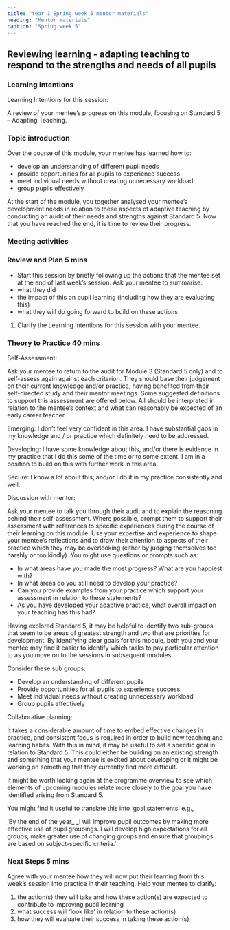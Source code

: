 ```yaml
---
title: "Year 1 Spring week 5 mentor materials"
heading: "Mentor materials"
caption: "Spring week 5"
---
```


## Reviewing learning - adapting teaching to respond to the strengths and needs of all pupils

### Learning intentions

Learning Intentions for this session:

A review of your mentee’s progress on this module, focusing on Standard 5 – Adapting Teaching.

### Topic introduction

Over the course of this module, your mentee has learned how to:

- develop an understanding of different pupil needs
- provide opportunities for all pupils to experience success
- meet individual needs without creating unnecessary workload
- group pupils effectively

At the start of the module, you together analysed your mentee’s development needs in relation to these aspects of adaptive teaching by conducting an audit of their needs and strengths against Standard 5. Now that you have reached the end, it is time to review their progress.

### Meeting activities

### Review and Plan 5 mins

- Start this session by briefly following up the actions that the mentee set at the end of last week’s session. Ask your mentee to summarise:
- what they did
- the impact of this on pupil learning (including how they are evaluating this)
- what they will do going forward to build on these actions

1. Clarify the Learning Intentions for this session with your mentee.

### Theory to Practice 40 mins

Self-Assessment:

Ask your mentee to return to the audit for Module 3 (Standard 5 only) and to self-assess again against each criterion. They should base their judgement on their current knowledge and/or practice, having benefited from their self-directed study and their mentor meetings. Some suggested definitions to support this assessment are offered below. All should be interpreted in relation to the mentee’s context and what can reasonably be expected of an early career teacher.

Emerging: I don’t feel very confident in this area. I have substantial gaps in my knowledge and / or practice which definitely need to be addressed.

Developing: I have some knowledge about this, and/or there is evidence in my practice that I do this some of the time or to some extent. I am in a position to build on this with further work in this area.

Secure: I know a lot about this, and/or I do it in my practice consistently and well.

Discussion with mentor:

Ask your mentee to talk you through their audit and to explain the reasoning behind their self-assessment. Where possible, prompt them to support their assessment with references to specific experiences during the course of their learning on this module. Use your expertise and experience to shape your mentee’s reflections and to draw their attention to aspects of their practice which they may be overlooking (either by judging themselves too harshly or too kindly). You might use questions or prompts such as:

- In what areas have you made the most progress? What are you happiest with?
- In what areas do you still need to develop your practice?
- Can you provide examples from your practice which support your assessment in relation to these statements?
- As you have developed your adaptive practice, what overall impact on your teaching has this had?

Having explored Standard 5, it may be helpful to identify two sub-groups that seem to be areas of greatest strength and two that are priorities for development. By identifying clear goals for this module, both you and your mentee may find it easier to identify which tasks to pay particular attention to as you move on to the sessions in subsequent modules.

Consider these sub groups:

- Develop an understanding of different pupils
- Provide opportunities for all pupils to experience success
- Meet individual needs without creating unnecessary workload
- Group pupils effectively

Collaborative planning:

It takes a considerable amount of time to embed effective changes in practice, and consistent focus is required in order to build new teaching and learning habits. With this in mind, it may be useful to set a specific goal in relation to Standard 5. This could either be building on an existing strength and something that your mentee is excited about developing or it might be working on something that they currently find more difficult.

It might be worth looking again at the programme overview to see which elements of upcoming modules relate more closely to the goal you have identified arising from Standard 5.

You might find it useful to translate this into ‘goal statements’ e.g.,

‘By the end of the year\_ \_I will improve pupil outcomes by making more effective use of pupil groupings. I will develop high expectations for all groups, make greater use of changing groups and ensure that groupings are based on subject-specific criteria.’

### Next Steps 5 mins

Agree with your mentee how they will now put their learning from this week’s session into practice in their teaching. Help your mentee to clarify:

1. the action(s) they will take and how these action(s) are expected to contribute to improving pupil learning
2. what success will ‘look like’ in relation to these action(s)
3. how they will evaluate their success in taking these action(s)
